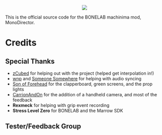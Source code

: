 <p align="center">
  <img src="https://i.imgur.com/5XrPOnQ.png" />
</p>

This is the official source code for the BONELAB machinima mod, MonoDirector.

# Credits

## Special Thanks
- [zCubed](https://github.com/zCubed3) for helping out with the project (helped get interpolation in!)
- [wnp](https://github.com/wnp78) and [Someone Somewhere](https://github.com/someonesomewheredev) for helping with audio syncing
- [Son of Forehead](https://github.com/SonOfForehead) for the clapperboard, green screens, and the prop lights
- [CarrionAndOn](https://github.com/CarrionAndOn) for the addition of a handheld camera, and most of the feedback
- **Rexmeck** for helping with grip event recording
- **Stress Level Zero** for BONELAB and the Marrow SDK

## Tester/Feedback Group
<!-- ALL-CONTRIBUTORS-LIST:START - Do not remove or modify this section -->
<!-- prettier-ignore-start -->
<!-- markdownlint-disable -->

<!-- markdownlint-restore -->
<!-- prettier-ignore-end -->

<!-- ALL-CONTRIBUTORS-LIST:END -->
